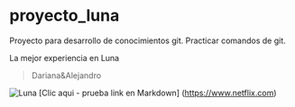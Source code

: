 # proyecto_luna
Proyecto para desarrollo de conocimientos git. 
Practicar comandos de git.

La mejor experiencia en Luna

> Dariana&Alejandro

![Luna](https://hipertextual.com/files/2018/07/Luna-670x410.jpg)
[Clic aqui - prueba link en Markdown] (https://www.netflix.com)
